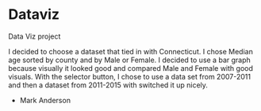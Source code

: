 # Dataviz
Data Viz project

I decided to choose a dataset that tied in with Connecticut.
I chose Median age sorted by county and by Male or Female.
I decided to use a bar graph because visually it looked good and compared Male and Female with good visuals.
With the selector button, I chose to use a data set from 2007-2011 and then a dataset from 2011-2015 with switched it up nicely.

- Mark Anderson
